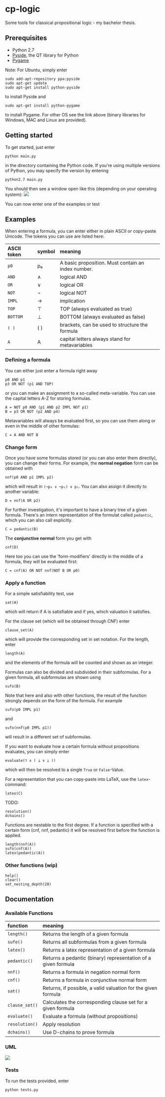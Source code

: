 cp-logic
========

Some tools for classical propositional logic - my bachelor thesis.

## Prerequisites
* Python 2.7
* [Pyside](http://qt-project.org/wiki/PySideDownloads), the QT library for Python
* [Pygame](http://www.pygame.org/download.shtml)

Note: For Ubuntu, simply enter

    sudo add-apt-repository ppa:pyside
    sudo apt-get update
    sudo apt-get install python-pyside

to install Pyside and

    sudo apt-get install python-pygame

to install Pygame.
For other OS see the link above (binary libraries for Windows, MAC and Linux are provided).

## Getting started
To get started, just enter

    python main.py

in the directory containing the Python code.
If you're using multiple versions of Python, you may specify the version by entering

    python2.7 main.py

You should then see a window open like this (depending on your operating system):
![](https://raw.github.com/captainfox/cp-logic/master/toolbox.png?login=captainfox&token=7ebb4cd1faeb4ee5c28e1fe7605bbbbd)

You can now enter one of the examples or test

## Examples

When entering a formula, you can enter either in plain ASCII or copy-paste Unicode.
The tokens you can use are listed here:

| ASCII token  | symbol | meaning                                                             |
|:-------------|:-------|:--------------------------------------------------------------------|
| `p0`         |  p₀    | A basic proposition. Must contain an index number.                  |
| `AND`        |  ∧     | logical AND                                                         |
| `OR`         |  ∨     | logical OR                                                          |
| `NOT`        |  ¬     | logical NOT                                                         |
| `IMPL`       |  →     | implication                                                         |
| `TOP`        |  ⊤     | TOP (always evaluated as true)                                      |
| `BOTTOM`     |  ⊥     | BOTTOM (always evaluated as false)                                  |
| `( )`        |  ( )   | brackets, can be used to structure the formula                      |
| `A`          |  A     | capital letters always stand for metavariables                      |

### Defining a formula

You can either just enter a formula right away

    p0 AND p1
    p3 OR NOT (p1 AND TOP)

or you can make an assignment to a so-called meta-variable.
You can use the capital letters A-Z for storing formulas.

    A = NOT p0 AND (p1 AND p2 IMPL NOT p1)
    B = p3 OR NOT (p2 AND p4)

Metavariables will always be evaluated first, so you can use them along or even in the middle of other formulas:

    C = A AND NOT B

### Change form

Once you have some formulas stored (or you can also enter them directly), you can change their forms.
For example, the **normal negation** form can be obtained with

    nnf(p0 AND p1 IMPL p2)

which will result in `(¬p₀ ∨ ¬p₁) ∨ p₂`. You can also assign it directly to another variable:

    D = nnf(A OR p2)

For further investigation, it's important to have a binary tree of a given formula.
There's an intern representation of the formulat called `pedantic`, which you can also call explicitly.

    C = pedantic(B)

The **conjunctive normal** form you get with

    cnf(D)

Here too you can use the 'form-modifiers' directly in the middle of a formula, they will be evaluated first:

    C = cnf(A) OR NOT nnf(NOT B OR p0)

### Apply a function

For a simple satisfiability test, use

    sat(A)

which will return if A is satisfiable and if yes, which valuation it satisfies.

For the clause set (which will be obtained through CNF) enter

    clause_set(A)

which will provide the corresponding set in set notation.
For the length, enter

    length(A)

and the elements of the formula will be counted and shown as an integer.

Formulas can also be divided and subdivided in their subformulas.
For a given formula, all subformulas are shown using

    sufo(B)

Note that here and also with other functions, the result of the function strongly depends on the form of the formula.
For example

    sufo(p0 IMPL p1)

and

    sufo(nnf(p0 IMPL p1))

will result in a different set of subformulas.

If you want to evaluate how a certain formula without propositions evaluates, you can simply enter

    evaluate(⊤ ∧ ( ⊥ ∨ ⊥ ))

which will then be resolved to a single `True` or `False`-Value.

For a representation that you can copy-paste into LaTeX, use the `latex`-command:

    latex(C)

TODO:

    resolution()
    dchains()

Functions are nestable to the first degree.
If a function is specified with a certain form (cnf, nnf, pedantic) it will be resolved first before the function is applied.

    length(nnf(A))
    sufo(cnf(A))
    latex(pedantic(A))

### Other functions (wip)

    help()
    clear()
    set_nesting_depth(20)

## Documentation

### Available Functions

| function       | meaning                                                                      |
|:---------------|:-----------------------------------------------------------------------------|
| `length()`     | Returns the length of a given formula                                        |
| `sufo()`       | Returns all subformulas from a given formula                                 |
| `latex()`      | Returns a latex representation of a given formula                            |
| `pedantic()`   | Returns a pedantic (binary) representation of a given formula                |
| `nnf()`        | Returns a formula in negation normal form                                    |
| `cnf()`        | Returns a formula in conjunctive normal form                                 |
| `sat()`        | Returns, if possible, a valid valuation for the given formula                |
| `clause_set()` | Calculates the corresponding clause set for a given formula                  |
| `evaluate()`   | Evaluate a formula (without propositions)                                    |
| `resolution()` | Apply resolution                                                             |
| `dchains()`    | Use D-chains to prove formula                                                |

### UML
![](https://raw.github.com/captainfox/cp-logic/master/UML.png?token=1068130__eyJzY29wZSI6IlJhd0Jsb2I6Y2FwdGFpbmZveC9jcC1sb2dpYy9tYXN0ZXIvVU1MLnBuZyIsImV4cGlyZXMiOjEzODU0NzUxMTF9--914294d347bdaac58dc64b5255b22c870256721d)

### Tests
To run the tests provided, enter

    python tests.py
